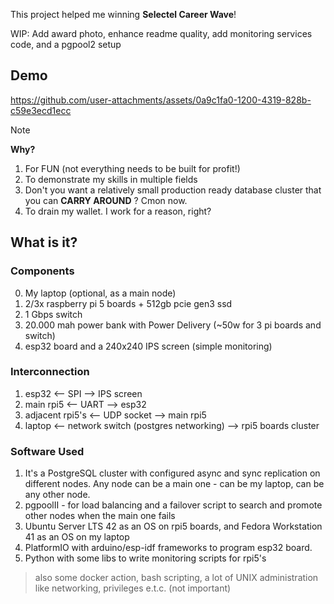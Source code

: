 This project helped me winning **Selectel Career Wave**!

WIP: Add award photo, enhance readme quality, add monitoring services code, and a pgpool2 setup

## Demo

https://github.com/user-attachments/assets/0a9c1fa0-1200-4319-828b-c59e3ecd1ecc

> [!NOTE]
> **Why?**
> 1. For FUN (not everything needs to be built for profit!)
> 2. To demonstrate my skills in multiple fields
> 3. Don't you want a relatively small production ready database cluster that you can **CARRY AROUND** ? Cmon now.
> 4. To drain my wallet. I work for a reason, right?

## What is it?

### Components

0. My laptop (optional, as a main node)
1. 2/3x raspberry pi 5 boards + 512gb pcie gen3 ssd
2. 1 Gbps switch
3. 20.000 mah power bank with Power Delivery (~50w for 3 pi boards and switch)
4. esp32 board and a 240x240 IPS screen (simple monitoring)

### Interconnection

1. esp32 <-- SPI --> IPS screen
2. main rpi5 <-- UART --> esp32
3. adjacent rpi5's <-- UDP socket --> main rpi5
4. laptop <-- network switch (postgres networking) --> rpi5 boards cluster

### Software Used

1. It's a PostgreSQL cluster with configured async and sync replication on different nodes. Any node can be a main one - can be my laptop, can be any other node.
2. pgpoolII - for load balancing and a failover script to search and promote other nodes when the main one fails
3. Ubuntu Server LTS 42 as an OS on rpi5 boards, and Fedora Workstation 41 as an OS on my laptop
4. PlatformIO with arduino/esp-idf frameworks to program esp32 board.
5. Python with some libs to write monitoring scripts for rpi5's

> also some docker action, bash scripting, a lot of UNIX administration like networking, privileges e.t.c. (not important)

